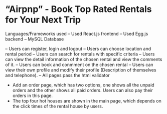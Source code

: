 # “Airpnp” - Book Top Rated Rentals for Your Next Trip


Languages/Frameworks used 
– Used React.js frontend
– Used Egg.js backend
– MySQL Database

– Users can register, login and logout
– Users can choose location and rental period
– Users can search for rentals with specific criteria
– Users can view the detail information of the chosen rental and view the comments of it.
– Users can book and conmment on the chosen rental
– Users can view their own profile and modify their profile (Description of themselves and telephone).
– All pages pass the html validator
- Add an order page, which has two options, one shows all the unpaid orders and the other shows all paid orders. Users can also pay their orders in this page.
- The top four hot houses are shown in the main page, which depends on the click times of the rental house by users.


